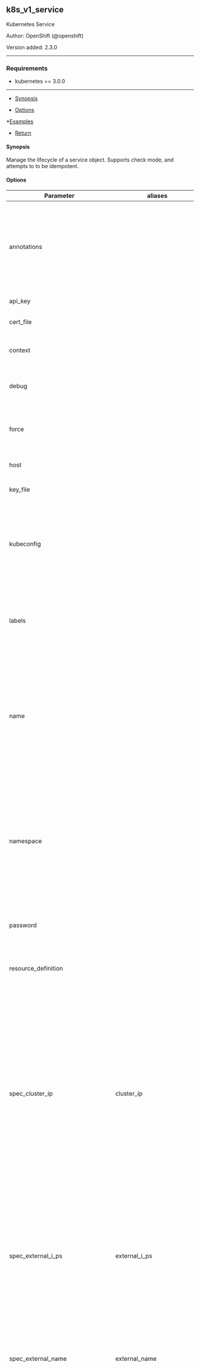 
## k8s_v1_service

Kubernetes Service

Author: OpenShift (@openshift)

Version added: 2.3.0





---
### Requirements

* kubernetes == 3.0.0




---

  * [Synopsis](#synopsis)

  * [Options](#options)

*[Examples](#examples)

* [Return](#return)



#### Synopsis
Manage the lifecycle of a service object. Supports check mode, and attempts to to be idempotent.


#### Options

| Parameter     |  aliases     | required    | default  | choices    | comments |
| ------------- |------------- |-------------| ---------|----------- |--------- |
| annotations  |  |   |  | |  Annotations is an unstructured key value map stored with a resource that may be set by external tools to store and retrieve arbitrary metadata. They are not queryable and should be preserved when modifying objects.  |
| api_key  |  |   |  | |  Token used to connect to the API.  |
| cert_file  |  |   |  | |  Path to a certificate used to authenticate with the API.  |
| context  |  |   |  | |  The name of a context found in the Kubernetes config file.  |
| debug  |  |   |  False  | |  Enable debug output from the OpenShift helper. Logging info is written to KubeObjHelper.log  |
| force  |  |   |  False  | |  If set to C(True), and I(state) is C(present), an existing object will updated, and lists will be replaced, rather than merged.  |
| host  |  |   |  | |  Provide a URL for acessing the Kubernetes API.  |
| key_file  |  |   |  | |  Path to a key file used to authenticate with the API.  |
| kubeconfig  |  |   |  | |  Path to an existing Kubernetes config file. If not provided, and no other connection options are provided, the openshift client will attempt to load the default configuration file from I(~/.kube/config.json).  |
| labels  |  |   |  | |  Map of string keys and values that can be used to organize and categorize (scope and select) objects. May match selectors of replication controllers and services.  |
| name  |  |   |  | |  Name must be unique within a namespace. Is required when creating resources, although some resources may allow a client to request the generation of an appropriate name automatically. Name is primarily intended for creation idempotence and configuration definition. Cannot be updated.  |
| namespace  |  |   |  | |  Namespace defines the space within each name must be unique. An empty namespace is equivalent to the "default" namespace, but "default" is the canonical representation. Not all objects are required to be scoped to a namespace - the value of this field for those objects will be empty. Must be a DNS_LABEL. Cannot be updated.  |
| password  |  |   |  | |  Provide a password for connecting to the API. Use in conjunction with I(username).  |
| resource_definition  |  |   |  | |  Provide the YAML definition for the object, bypassing any modules parameters intended to define object attributes.  |
| spec_cluster_ip  |  cluster_ip  |   |  | |  clusterIP is the IP address of the service and is usually assigned randomly by the master. If an address is specified manually and is not in use by others, it will be allocated to the service; otherwise, creation of the service will fail. This field can not be changed through updates. Valid values are "None", empty string (""), or a valid IP address. "None" can be specified for headless services when proxying is not required. Only applies to types ClusterIP, NodePort, and LoadBalancer. Ignored if type is ExternalName.  |
| spec_external_i_ps  |  external_i_ps  |   |  | |  externalIPs is a list of IP addresses for which nodes in the cluster will also accept traffic for this service. These IPs are not managed by Kubernetes. The user is responsible for ensuring that traffic arrives at a node with this IP. A common example is external load-balancers that are not part of the Kubernetes system.  |
| spec_external_name  |  external_name  |   |  | |  externalName is the external reference that kubedns or equivalent will return as a CNAME record for this service. No proxying will be involved. Must be a valid DNS name and requires Type to be ExternalName.  |
| spec_external_traffic_policy  |  external_traffic_policy  |   |  | |  externalTrafficPolicy denotes if this Service desires to route external traffic to node-local or cluster-wide endpoints. "Local" preserves the client source IP and avoids a second hop for LoadBalancer and Nodeport type services, but risks potentially imbalanced traffic spreading. "Cluster" obscures the client source IP and may cause a second hop to another node, but should have good overall load-spreading.  |
| spec_health_check_node_port  |  health_check_node_port  |   |  | |  healthCheckNodePort specifies the healthcheck nodePort for the service. If not specified, HealthCheckNodePort is created by the service api backend with the allocated nodePort. Will use user-specified nodePort value if specified by the client. Only effects when Type is set to LoadBalancer and ExternalTrafficPolicy is set to Local.  |
| spec_load_balancer_ip  |  load_balancer_ip  |   |  | |  Only applies to Service Type: LoadBalancer LoadBalancer will get created with the IP specified in this field. This feature depends on whether the underlying cloud-provider supports specifying the loadBalancerIP when a load balancer is created. This field will be ignored if the cloud-provider does not support the feature.  |
| spec_load_balancer_source_ranges  |  load_balancer_source_ranges  |   |  | |  If specified and supported by the platform, this will restrict traffic through the cloud-provider load-balancer will be restricted to the specified client IPs. This field will be ignored if the cloud-provider does not support the feature."  |
| spec_ports  |  ports  |   |  | |  The list of ports that are exposed by this service.  |
| spec_selector  |  selector  |   |  | |  Route service traffic to pods with label keys and values matching this selector. If empty or not present, the service is assumed to have an external process managing its endpoints, which Kubernetes will not modify. Only applies to types ClusterIP, NodePort, and LoadBalancer. Ignored if type is ExternalName.  |
| spec_session_affinity  |  session_affinity  |   |  | |  Supports "ClientIP" and "None". Used to maintain session affinity. Enable client IP based session affinity. Must be ClientIP or None. Defaults to None.  |
| spec_type  |  type  |   |  | |  type determines how the Service is exposed. Defaults to ClusterIP. Valid options are ExternalName, ClusterIP, NodePort, and LoadBalancer. "ExternalName" maps to the specified externalName. "ClusterIP" allocates a cluster-internal IP address for load-balancing to endpoints. Endpoints are determined by the selector or if that is not specified, by manual construction of an Endpoints object. If clusterIP is "None", no virtual IP is allocated and the endpoints are published as a set of endpoints rather than a stable IP. "NodePort" builds on ClusterIP and allocates a port on every node which routes to the clusterIP. "LoadBalancer" builds on NodePort and creates an external load-balancer (if supported in the current cloud) which routes to the clusterIP.  |
| src  |  |   |  | |  Provide a path to a file containing the YAML definition of the object. Mutually exclusive with I(resource_definition).  |
| ssl_ca_cert  |  |   |  | |  Path to a CA certificate used to authenticate with the API.  |
| state  |  |   |  present  | <ul> <li>present</li>  <li>absent</li> </ul> |  Determines if an object should be created, patched, or deleted. When set to C(present), the object will be created, if it does not exist, or patched, if parameter values differ from the existing object's attributes, and deleted, if set to C(absent). A patch operation results in merging lists and updating dictionaries, with lists being merged into a unique set of values. If a list contains a dictionary with a I(name) or I(type) attribute, a strategic merge is performed, where individual elements with a matching I(name_) or I(type) are merged. To force the replacement of lists, set the I(force) option to C(True).  |
| username  |  |   |  | |  Provide a username for connecting to the API.  |
| verify_ssl  |  |   |  | |  Whether or not to verify the API server's SSL certificates.  |







#### Examples

```



- name: Create service

  k8s_v1_service.yml:

    name: myservice

    namespace: k8s-project

    state: present

    selector:

      app: django

    ports:

    - port: 8765

      target_port: 8000

      name: http-port

    type: ClusterIP



- name: Patch service

  k8s_v1_service.yml:

    name: myservice

    namespace: k8s-project

    state: present

    selector:

      app: django

      env: production

    ports:

    - port: 8765

      target_port: 8010

      name: http-port

    - port: 8788

      target_port: 8080

      name: socket-port

    type: ClusterIP



- name: Create service

  k8s_v1_service.yml:

    name: myservice01

    namespace: k8s-project

    state: present

    selector:

      app_name: service_testing

      app_env: production

    ports:

    - port: 8888

      target_port: 8010

      name: http

    type: ClusterIP



- name: Patch service

  k8s_v1_service.yml:

    name: myservice01

    namespace: k8s-project

    state: present

    ports:

    - port: 9443

      target_port: 9443

      name: https

    - port: 8888

      target_port: 8015

      name: http



- name: Repace service

  k8s_v1_service.yml:

    name: myservice01

    namespace: k8s-project

    state: replaced

    selector:

      app_name: web_site

      app_env: testing

    ports:

    - port: 9999

      target_port: 9999

      name: https

    - port: 8080

      target_port: 8080

      name: http

    type: NodePort



```




#### Return

```yaml

api_version:
  type: string
  description: Requested API version
service:
  type: complex
  returned: when I(state) = C(present)
  contains:
    api_version:
      description:
      - APIVersion defines the versioned schema of this representation of an object.
        Servers should convert recognized schemas to the latest internal value, and
        may reject unrecognized values.
      type: str
    kind:
      description:
      - Kind is a string value representing the REST resource this object represents.
        Servers may infer this from the endpoint the client submits requests to. Cannot
        be updated. In CamelCase.
      type: str
    metadata:
      description:
      - Standard object's metadata.
      type: complex
      contains:
        annotations:
          description:
          - Annotations is an unstructured key value map stored with a resource that
            may be set by external tools to store and retrieve arbitrary metadata.
            They are not queryable and should be preserved when modifying objects.
          type: complex
          contains: str, str
        cluster_name:
          description:
          - The name of the cluster which the object belongs to. This is used to distinguish
            resources with same name and namespace in different clusters. This field
            is not set anywhere right now and apiserver is going to ignore it if set
            in create or update request.
          type: str
        creation_timestamp:
          description:
          - CreationTimestamp is a timestamp representing the server time when this
            object was created. It is not guaranteed to be set in happens-before order
            across separate operations. Clients may not set this value. It is represented
            in RFC3339 form and is in UTC. Populated by the system. Read-only. Null
            for lists.
          type: complex
          contains: {}
        deletion_grace_period_seconds:
          description:
          - Number of seconds allowed for this object to gracefully terminate before
            it will be removed from the system. Only set when deletionTimestamp is
            also set. May only be shortened. Read-only.
          type: int
        deletion_timestamp:
          description:
          - DeletionTimestamp is RFC 3339 date and time at which this resource will
            be deleted. This field is set by the server when a graceful deletion is
            requested by the user, and is not directly settable by a client. The resource
            is expected to be deleted (no longer visible from resource lists, and
            not reachable by name) after the time in this field. Once set, this value
            may not be unset or be set further into the future, although it may be
            shortened or the resource may be deleted prior to this time. For example,
            a user may request that a pod is deleted in 30 seconds. The Kubelet will
            react by sending a graceful termination signal to the containers in the
            pod. After that 30 seconds, the Kubelet will send a hard termination signal
            (SIGKILL) to the container and after cleanup, remove the pod from the
            API. In the presence of network partitions, this object may still exist
            after this timestamp, until an administrator or automated process can
            determine the resource is fully terminated. If not set, graceful deletion
            of the object has not been requested. Populated by the system when a graceful
            deletion is requested. Read-only.
          type: complex
          contains: {}
        finalizers:
          description:
          - Must be empty before the object is deleted from the registry. Each entry
            is an identifier for the responsible component that will remove the entry
            from the list. If the deletionTimestamp of the object is non-nil, entries
            in this list can only be removed.
          type: list
          contains: str
        generate_name:
          description:
          - GenerateName is an optional prefix, used by the server, to generate a
            unique name ONLY IF the Name field has not been provided. If this field
            is used, the name returned to the client will be different than the name
            passed. This value will also be combined with a unique suffix. The provided
            value has the same validation rules as the Name field, and may be truncated
            by the length of the suffix required to make the value unique on the server.
            If this field is specified and the generated name exists, the server will
            NOT return a 409 - instead, it will either return 201 Created or 500 with
            Reason ServerTimeout indicating a unique name could not be found in the
            time allotted, and the client should retry (optionally after the time
            indicated in the Retry-After header). Applied only if Name is not specified.
          type: str
        generation:
          description:
          - A sequence number representing a specific generation of the desired state.
            Populated by the system. Read-only.
          type: int
        initializers:
          description:
          - An initializer is a controller which enforces some system invariant at
            object creation time. This field is a list of initializers that have not
            yet acted on this object. If nil or empty, this object has been completely
            initialized. Otherwise, the object is considered uninitialized and is
            hidden (in list/watch and get calls) from clients that haven't explicitly
            asked to observe uninitialized objects. When an object is created, the
            system will populate this list with the current set of initializers. Only
            privileged users may set or modify this list. Once it is empty, it may
            not be modified further by any user.
          type: complex
          contains:
            pending:
              description:
              - Pending is a list of initializers that must execute in order before
                this object is visible. When the last pending initializer is removed,
                and no failing result is set, the initializers struct will be set
                to nil and the object is considered as initialized and visible to
                all clients.
              type: list
              contains:
                name:
                  description:
                  - name of the process that is responsible for initializing this
                    object.
                  type: str
            result:
              description:
              - If result is set with the Failure field, the object will be persisted
                to storage and then deleted, ensuring that other clients can observe
                the deletion.
              type: complex
              contains:
                api_version:
                  description:
                  - APIVersion defines the versioned schema of this representation
                    of an object. Servers should convert recognized schemas to the
                    latest internal value, and may reject unrecognized values.
                  type: str
                code:
                  description:
                  - Suggested HTTP return code for this status, 0 if not set.
                  type: int
                details:
                  description:
                  - Extended data associated with the reason. Each reason may define
                    its own extended details. This field is optional and the data
                    returned is not guaranteed to conform to any schema except that
                    defined by the reason type.
                  type: complex
                  contains:
                    causes:
                      description:
                      - The Causes array includes more details associated with the
                        StatusReason failure. Not all StatusReasons may provide detailed
                        causes.
                      type: list
                      contains:
                        field:
                          description:
                          - 'The field of the resource that has caused this error,
                            as named by its JSON serialization. May include dot and
                            postfix notation for nested attributes. Arrays are zero-indexed.
                            Fields may appear more than once in an array of causes
                            due to fields having multiple errors. Optional. Examples:
                            "name" - the field "name" on the current resource "items[0].name"
                            - the field "name" on the first array entry in "items"'
                          type: str
                        message:
                          description:
                          - A human-readable description of the cause of the error.
                            This field may be presented as-is to a reader.
                          type: str
                        reason:
                          description:
                          - A machine-readable description of the cause of the error.
                            If this value is empty there is no information available.
                          type: str
                    group:
                      description:
                      - The group attribute of the resource associated with the status
                        StatusReason.
                      type: str
                    kind:
                      description:
                      - The kind attribute of the resource associated with the status
                        StatusReason. On some operations may differ from the requested
                        resource Kind.
                      type: str
                    name:
                      description:
                      - The name attribute of the resource associated with the status
                        StatusReason (when there is a single name which can be described).
                      type: str
                    retry_after_seconds:
                      description:
                      - If specified, the time in seconds before the operation should
                        be retried.
                      type: int
                    uid:
                      description:
                      - UID of the resource. (when there is a single resource which
                        can be described).
                      type: str
                kind:
                  description:
                  - Kind is a string value representing the REST resource this object
                    represents. Servers may infer this from the endpoint the client
                    submits requests to. Cannot be updated. In CamelCase.
                  type: str
                message:
                  description:
                  - A human-readable description of the status of this operation.
                  type: str
                metadata:
                  description:
                  - Standard list metadata.
                  type: complex
                  contains:
                    resource_version:
                      description:
                      - String that identifies the server's internal version of this
                        object that can be used by clients to determine when objects
                        have changed. Value must be treated as opaque by clients and
                        passed unmodified back to the server. Populated by the system.
                        Read-only.
                      type: str
                    self_link:
                      description:
                      - SelfLink is a URL representing this object. Populated by the
                        system. Read-only.
                      type: str
                reason:
                  description:
                  - A machine-readable description of why this operation is in the
                    "Failure" status. If this value is empty there is no information
                    available. A Reason clarifies an HTTP status code but does not
                    override it.
                  type: str
                status:
                  description:
                  - 'Status of the operation. One of: "Success" or "Failure".'
                  type: str
        labels:
          description:
          - Map of string keys and values that can be used to organize and categorize
            (scope and select) objects. May match selectors of replication controllers
            and services.
          type: complex
          contains: str, str
        name:
          description:
          - Name must be unique within a namespace. Is required when creating resources,
            although some resources may allow a client to request the generation of
            an appropriate name automatically. Name is primarily intended for creation
            idempotence and configuration definition. Cannot be updated.
          type: str
        namespace:
          description:
          - Namespace defines the space within each name must be unique. An empty
            namespace is equivalent to the "default" namespace, but "default" is the
            canonical representation. Not all objects are required to be scoped to
            a namespace - the value of this field for those objects will be empty.
            Must be a DNS_LABEL. Cannot be updated.
          type: str
        owner_references:
          description:
          - List of objects depended by this object. If ALL objects in the list have
            been deleted, this object will be garbage collected. If this object is
            managed by a controller, then an entry in this list will point to this
            controller, with the controller field set to true. There cannot be more
            than one managing controller.
          type: list
          contains:
            api_version:
              description:
              - API version of the referent.
              type: str
            block_owner_deletion:
              description:
              - If true, AND if the owner has the "foregroundDeletion" finalizer,
                then the owner cannot be deleted from the key-value store until this
                reference is removed. Defaults to false. To set this field, a user
                needs "delete" permission of the owner, otherwise 422 (Unprocessable
                Entity) will be returned.
              type: bool
            controller:
              description:
              - If true, this reference points to the managing controller.
              type: bool
            kind:
              description:
              - Kind of the referent.
              type: str
            name:
              description:
              - Name of the referent.
              type: str
            uid:
              description:
              - UID of the referent.
              type: str
        resource_version:
          description:
          - An opaque value that represents the internal version of this object that
            can be used by clients to determine when objects have changed. May be
            used for optimistic concurrency, change detection, and the watch operation
            on a resource or set of resources. Clients must treat these values as
            opaque and passed unmodified back to the server. They may only be valid
            for a particular resource or set of resources. Populated by the system.
            Read-only. Value must be treated as opaque by clients and .
          type: str
        self_link:
          description:
          - SelfLink is a URL representing this object. Populated by the system. Read-only.
          type: str
        uid:
          description:
          - UID is the unique in time and space value for this object. It is typically
            generated by the server on successful creation of a resource and is not
            allowed to change on PUT operations. Populated by the system. Read-only.
          type: str
    spec:
      description:
      - Spec defines the behavior of a service.
      type: complex
      contains:
        cluster_ip:
          description:
          - clusterIP is the IP address of the service and is usually assigned randomly
            by the master. If an address is specified manually and is not in use by
            others, it will be allocated to the service; otherwise, creation of the
            service will fail. This field can not be changed through updates. Valid
            values are "None", empty string (""), or a valid IP address. "None" can
            be specified for headless services when proxying is not required. Only
            applies to types ClusterIP, NodePort, and LoadBalancer. Ignored if type
            is ExternalName.
          type: str
        external_i_ps:
          description:
          - externalIPs is a list of IP addresses for which nodes in the cluster will
            also accept traffic for this service. These IPs are not managed by Kubernetes.
            The user is responsible for ensuring that traffic arrives at a node with
            this IP. A common example is external load-balancers that are not part
            of the Kubernetes system.
          type: list
          contains: str
        external_name:
          description:
          - externalName is the external reference that kubedns or equivalent will
            return as a CNAME record for this service. No proxying will be involved.
            Must be a valid DNS name and requires Type to be ExternalName.
          type: str
        external_traffic_policy:
          description:
          - externalTrafficPolicy denotes if this Service desires to route external
            traffic to node-local or cluster-wide endpoints. "Local" preserves the
            client source IP and avoids a second hop for LoadBalancer and Nodeport
            type services, but risks potentially imbalanced traffic spreading. "Cluster"
            obscures the client source IP and may cause a second hop to another node,
            but should have good overall load-spreading.
          type: str
        health_check_node_port:
          description:
          - healthCheckNodePort specifies the healthcheck nodePort for the service.
            If not specified, HealthCheckNodePort is created by the service api backend
            with the allocated nodePort. Will use user-specified nodePort value if
            specified by the client. Only effects when Type is set to LoadBalancer
            and ExternalTrafficPolicy is set to Local.
          type: int
        load_balancer_ip:
          description:
          - 'Only applies to Service Type: LoadBalancer LoadBalancer will get created
            with the IP specified in this field. This feature depends on whether the
            underlying cloud-provider supports specifying the loadBalancerIP when
            a load balancer is created. This field will be ignored if the cloud-provider
            does not support the feature.'
          type: str
        load_balancer_source_ranges:
          description:
          - If specified and supported by the platform, this will restrict traffic
            through the cloud-provider load-balancer will be restricted to the specified
            client IPs. This field will be ignored if the cloud-provider does not
            support the feature."
          type: list
          contains: str
        ports:
          description:
          - The list of ports that are exposed by this service.
          type: list
          contains:
            name:
              description:
              - The name of this port within the service. This must be a DNS_LABEL.
                All ports within a ServiceSpec must have unique names. This maps to
                the 'Name' field in EndpointPort objects. Optional if only one ServicePort
                is defined on this service.
              type: str
            node_port:
              description:
              - The port on each node on which this service is exposed when type=NodePort
                or LoadBalancer. Usually assigned by the system. If specified, it
                will be allocated to the service if unused or else creation of the
                service will fail. Default is to auto-allocate a port if the ServiceType
                of this Service requires one.
              type: int
            port:
              description:
              - The port that will be exposed by this service.
              type: int
            protocol:
              description:
              - The IP protocol for this port. Supports "TCP" and "UDP". Default is
                TCP.
              type: str
            target_port:
              description:
              - Number or name of the port to access on the pods targeted by the service.
                Number must be in the range 1 to 65535. Name must be an IANA_SVC_NAME.
                If this is a string, it will be looked up as a named port in the target
                Pod's container ports. If this is not specified, the value of the
                'port' field is used (an identity map). This field is ignored for
                services with clusterIP=None, and should be omitted or set equal to
                the 'port' field.
              type: str
        selector:
          description:
          - Route service traffic to pods with label keys and values matching this
            selector. If empty or not present, the service is assumed to have an external
            process managing its endpoints, which Kubernetes will not modify. Only
            applies to types ClusterIP, NodePort, and LoadBalancer. Ignored if type
            is ExternalName.
          type: complex
          contains: str, str
        session_affinity:
          description:
          - Supports "ClientIP" and "None". Used to maintain session affinity. Enable
            client IP based session affinity. Must be ClientIP or None. Defaults to
            None.
          type: str
        type:
          description:
          - type determines how the Service is exposed. Defaults to ClusterIP. Valid
            options are ExternalName, ClusterIP, NodePort, and LoadBalancer. "ExternalName"
            maps to the specified externalName. "ClusterIP" allocates a cluster-internal
            IP address for load-balancing to endpoints. Endpoints are determined by
            the selector or if that is not specified, by manual construction of an
            Endpoints object. If clusterIP is "None", no virtual IP is allocated and
            the endpoints are published as a set of endpoints rather than a stable
            IP. "NodePort" builds on ClusterIP and allocates a port on every node
            which routes to the clusterIP. "LoadBalancer" builds on NodePort and creates
            an external load-balancer (if supported in the current cloud) which routes
            to the clusterIP.
          type: str
    status:
      description:
      - Most recently observed status of the service. Populated by the system. Read-only.
      type: complex
      contains:
        load_balancer:
          description:
          - LoadBalancer contains the current status of the load-balancer, if one
            is present.
          type: complex
          contains:
            ingress:
              description:
              - Ingress is a list containing ingress points for the load-balancer.
                Traffic intended for the service should be sent to these ingress points.
              type: list
              contains:
                hostname:
                  description:
                  - Hostname is set for load-balancer ingress points that are DNS
                    based (typically AWS load-balancers)
                  type: str
                ip:
                  description:
                  - IP is set for load-balancer ingress points that are IP based (typically
                    GCE or OpenStack load-balancers)
                  type: str

```





---